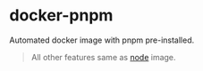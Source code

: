 # docker-pnpm

Automated docker image with pnpm pre-installed.

> All other features same as [node](https://github.com/nodejs/docker-node) image.
